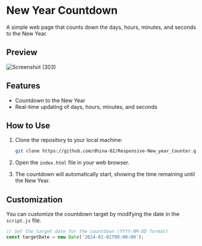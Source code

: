 # New Year Countdown

A simple web page that counts down the days, hours, minutes, and seconds to the New Year.

## Preview

![Screenshot (303)](https://github.com/dhina-02/Responsive-New_year_Counter/assets/141801163/edb7ee2f-eaad-4bce-a583-08799cbd6c5a)


## Features

- Countdown to the New Year
- Real-time updating of days, hours, minutes, and seconds

## How to Use

1. Clone the repository to your local machine:

    ```bash
    git clone https://github.com/dhina-02/Responsive-New_year_Counter.git
    ```

2. Open the `index.html` file in your web browser.

3. The countdown will automatically start, showing the time remaining until the New Year.

## Customization

You can customize the countdown target by modifying the date in the `script.js` file.

```javascript
// Set the target date for the countdown (YYYY-MM-DD format)
const targetDate = new Date('2024-01-01T00:00:00');
